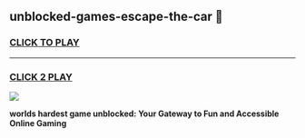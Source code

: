 
## unblocked-games-escape-the-car 👋
<h3>
<a href="https://premium.freeplayer.one?title=unblocked-games-escape-the-car&ref=14F">CLICK TO PLAY</a></h3>
<hr>

<h3>
<a href="https://premium.freeplayer.one?title=unblocked-games-escape-the-car&ref=14F">CLICK 2 PLAY</a>
  
</h3>

<a href="https://premium.freeplayer.one?title=unblocked-games-escape-the-car&ref=12F/"><img src="https://clearcache.store/games.png"></a>


**worlds hardest game unblocked: Your Gateway to Fun and Accessible Online Gaming**
